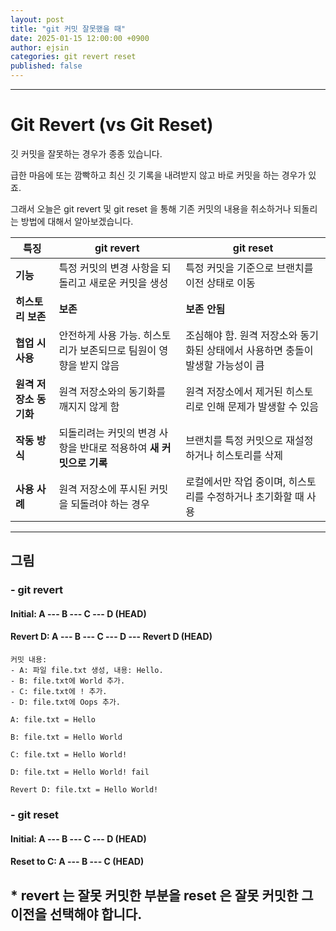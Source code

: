 ```yaml
---
layout: post
title: "git 커밋 잘못했을 때"
date: 2025-01-15 12:00:00 +0900
author: ejsin
categories: git revert reset
published: false
---
```


<hr/>

# Git Revert (vs Git Reset)

깃 커밋을 잘못하는 경우가 종종 있습니다.

급한 마음에 또는 깜빡하고 최신 깃 기록을 내려받지 않고 바로 커밋을 하는 경우가 있죠.

그래서 오늘은 git revert 및 git reset 을 통해 기존 커밋의 내용을 취소하거나 되돌리는 방법에 대해서 알아보겠습니다.

| 특징             | git revert                              | git reset                                     |
|----------------|-----------------------------------------|-----------------------------------------------|
| **기능**         | 특정 커밋의 변경 사항을 되돌리고 새로운 커밋을 생성           | 특정 커밋을 기준으로 브랜치를 이전 상태로 이동                    |
| **히스토리 보존**    | **보존**                                  | **보존 안됨**                                     |
| **협업 시 사용**    | 안전하게 사용 가능. 히스토리가 보존되므로 팀원이 영향을 받지 않음   | 조심해야 함. 원격 저장소와 동기화된 상태에서 사용하면 충돌이 발생할 가능성이 큼 |
| **원격 저장소 동기화** | 원격 저장소와의 동기화를 깨지지 않게 함                  | 원격 저장소에서 제거된 히스토리로 인해 문제가 발생할 수 있음            |
| **작동 방식**      | 되돌리려는 커밋의 변경 사항을 반대로 적용하여 **새 커밋으로 기록** | 브랜치를 특정 커밋으로 재설정하거나 히스토리를 삭제                  |
| **사용 사례**      | 원격 저장소에 푸시된 커밋을 되돌려야 하는 경우              | 로컬에서만 작업 중이며, 히스토리를 수정하거나 초기화할 때 사용           |


-----------

## 그림

### - git revert

   #### Initial:    A --- B --- C --- D (HEAD)

   #### Revert D:   A --- B --- C --- D --- Revert D (HEAD)

```text
커밋 내용:
- A: 파일 file.txt 생성, 내용: Hello.
- B: file.txt에 World 추가.
- C: file.txt에 ! 추가.
- D: file.txt에 Oops 추가.

A: file.txt = Hello

B: file.txt = Hello World

C: file.txt = Hello World!

D: file.txt = Hello World! fail

Revert D: file.txt = Hello World!
```


### - git reset

   #### Initial:    A --- B --- C --- D (HEAD)

   #### Reset to C: A --- B --- C (HEAD)

## * revert 는 **잘못 커밋한 부분**을 reset 은 **잘못 커밋한 그 이전**을 선택해야 합니다.